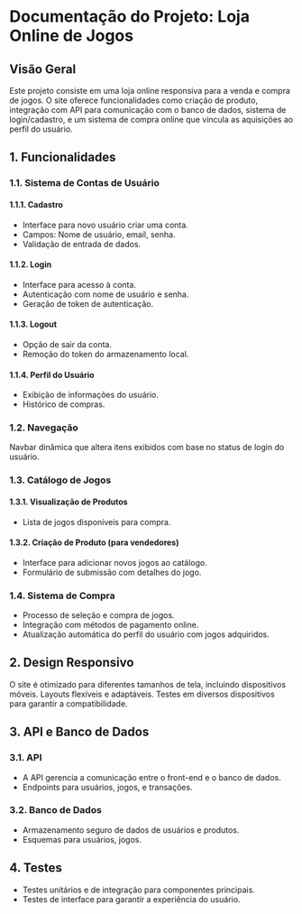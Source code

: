 <!DOCTYPE html>
<html lang="en">
<head>
    <meta charset="UTF-8">
    <meta http-equiv="X-UA-Compatible" content="IE=edge">
    <meta name="viewport" content="width=device-width, initial-scale=1.0">
    <title>Documentação do Projeto: Loja Online de Jogos</title>
</head>
<body>
    <h1>Documentação do Projeto: Loja Online de Jogos</h1>
    <h2>Visão Geral</h2>
    <p>Este projeto consiste em uma loja online responsiva para a venda e compra de jogos. O site oferece funcionalidades como criação de produto, integração com API para comunicação com o banco de dados, sistema de login/cadastro, e um sistema de compra online que vincula as aquisições ao perfil do usuário.</p>
    <h2>1. Funcionalidades</h2>
    <h3>1.1. Sistema de Contas de Usuário</h3>
    <h4>1.1.1. Cadastro</h4>
    <ul>
        <li>Interface para novo usuário criar uma conta.</li>
        <li>Campos: Nome de usuário, email, senha.</li>
        <li>Validação de entrada de dados.</li>
    </ul>
    <h4>1.1.2. Login</h4>
    <ul>
        <li>Interface para acesso à conta.</li>
        <li>Autenticação com nome de usuário e senha.</li>
        <li>Geração de token de autenticação.</li>
    </ul>
    <h4>1.1.3. Logout</h4>
    <ul>
        <li>Opção de sair da conta.</li>
        <li>Remoção do token do armazenamento local.</li>
    </ul>
    <h4>1.1.4. Perfil do Usuário</h4>
    <ul>
        <li>Exibição de informações do usuário.</li>
        <li>Histórico de compras.</li>
    </ul>
    <h3>1.2. Navegação</h3>
    <p>Navbar dinâmica que altera itens exibidos com base no status de login do usuário.</p>
    <h3>1.3. Catálogo de Jogos</h3>
    <h4>1.3.1. Visualização de Produtos</h4>
    <ul>
        <li>Lista de jogos disponíveis para compra.</li>
    </ul>
    <h4>1.3.2. Criação de Produto (para vendedores)</h4>
    <ul>
        <li>Interface para adicionar novos jogos ao catálogo.</li>
        <li>Formulário de submissão com detalhes do jogo.</li>
    </ul>
    <h3>1.4. Sistema de Compra</h3>
    <ul>
        <li>Processo de seleção e compra de jogos.</li>
        <li>Integração com métodos de pagamento online.</li>
        <li>Atualização automática do perfil do usuário com jogos adquiridos.</li>
    </ul>
    <h2>2. Design Responsivo</h2>
    <p>O site é otimizado para diferentes tamanhos de tela, incluindo dispositivos móveis. Layouts flexíveis e adaptáveis. Testes em diversos dispositivos para garantir a compatibilidade.</p>
    <h2>3. API e Banco de Dados</h2>
    <h3>3.1. API</h3>
    <ul>
        <li>A API gerencia a comunicação entre o front-end e o banco de dados.</li>
        <li>Endpoints para usuários, jogos, e transações.</li>
    </ul>
    <h3>3.2. Banco de Dados</h3>
    <ul>
        <li>Armazenamento seguro de dados de usuários e produtos.</li>
        <li>Esquemas para usuários, jogos.</li>
    </ul>
    <h2>4. Testes</h2>
    <ul>
        <li>Testes unitários e de integração para componentes principais.</li>
        <li>Testes de interface para garantir a experiência do usuário.</li>
    </ul>

</body>
</html>